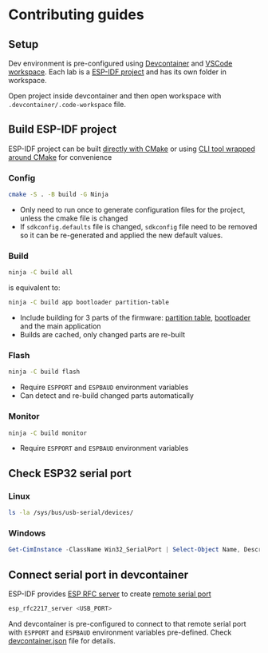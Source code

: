 # Contributing guides

## Setup

Dev environment is pre-configured using [Devcontainer](https://code.visualstudio.com/docs/devcontainers/containers) and [VSCode workspace](https://code.visualstudio.com/docs/editor/workspaces). Each lab is a [ESP-IDF project](https://docs.espressif.com/projects/esp-idf/en/stable/esp32/api-guides/build-system.html#concepts) and has its own folder in workspace.

Open project inside devcontainer and then open workspace with `.devcontainer/.code-workspace` file.

## Build ESP-IDF project

ESP-IDF project can be built [directly with CMake](https://docs.espressif.com/projects/esp-idf/en/stable/esp32/api-guides/build-system.html#using-cmake-directly) or using [CLI tool wrapped around CMake](https://docs.espressif.com/projects/esp-idf/en/stable/esp32/api-guides/tools/idf-py.html) for convenience

### Config

```bash
cmake -S . -B build -G Ninja
```

-   Only need to run once to generate configuration files for the project, unless the cmake file is changed
-   If `sdkconfig.defaults` file is changed, `sdkconfig` file need to be removed so it can be re-generated and applied the new default values.

### Build

```bash
ninja -C build all
```

is equivalent to:

```bash
ninja -C build app bootloader partition-table
```

-   Include building for 3 parts of the firmware: [partition table](https://docs.espressif.com/projects/esp-idf/en/stable/esp32/api-guides/partition-tables.html), [bootloader](https://docs.espressif.com/projects/esp-idf/en/stable/esp32/api-guides/bootloader.html) and the main application
-   Builds are cached, only changed parts are re-built

### Flash

```bash
ninja -C build flash
```

-   Require `ESPPORT` and `ESPBAUD` environment variables
-   Can detect and re-build changed parts automatically

### Monitor

```bash
ninja -C build monitor
```

-   Require `ESPPORT` and `ESPBAUD` environment variables

## Check ESP32 serial port

### Linux

```bash
ls -la /sys/bus/usb-serial/devices/
```

### Windows

```powershell
Get-CimInstance -ClassName Win32_SerialPort | Select-Object Name, Description, DeviceID | Format-List
```

## Connect serial port in devcontainer

ESP-IDF provides [ESP RFC server](https://github.com/espressif/esptool/releases/latest) to create [remote serial port](https://docs.espressif.com/projects/esptool/en/latest/esp32/esptool/remote-serial-ports.html)

```bash
esp_rfc2217_server <USB_PORT>
```

And devcontainer is pre-configured to connect to that remote serial port with `ESPPORT` and `ESPBAUD` environment variables pre-defined. Check [devcontainer.json](.devcontainer/devcontainer.json) file for details.
